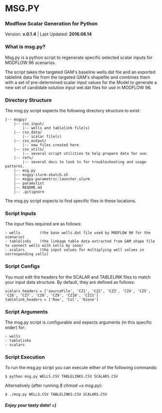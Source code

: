 # MSG.PY 
### Modflow Scalar Generation for Python

Version: **v.0.1.4** | 
Last Updated: **2016.06.14**

### What is msg.py?
Msg.py is a python script to regenerate specific selected scalar inputs for MODFLOW 96 scenarios.

The script takes the targeted GAM's baseline wells.dat file and an exported tablelink data file from the targeted GAM's shapefile and combines them with a set of pre-determined scalar input values for the Model to generate a new set of candidate solution input wel.dat files for use in MODFLOW 96.

### Directory Structure
The msg.py script expects the following directory structure to exist:

    |-- msgpy/
        |-- csv_input/
            |-- wells and tablelink file(s)
        |-- csv_data/
            |-- scalar file(s)
        |-- csv_output/
            |-- new files created here
        |-- csv_utils/
            |-- several script utilities to help prepare data for use.
        |-- refs/
            |-- several docs to look to for troubleshooting and usage patterns.
        |-- msg.py  
        |-- msgpy-slurm-sbatch.sh
        |-- msgpy-parametric-launcher.slurm
        |-- paramslist
        |-- README.md
        |-- .gitignore

The msg.py script expects to find specific files in these locations.

### Script Inputs
The input files required are as follows:

    - wells         (the base wells.dat file used by MODFLOW 96 for the scenario)
    - tablelinks    (the linkage table data extracted from GAM shape file to connect wells with cells by zone)
    - scalars       (the input values for multiplying well values in corresponding cells)

### Script Configs
You must edit the headers for the SCALAR and TABLELINK files to match your input data structure.
By default, they are defined as follows:

    scalars_headers = ['sourceFile', 'CZ1', 'CZ2', 'CZ3', 'CZ4', 'CZ5', 'CZ6', 'CZ7', 'CZ8', 'CZ9', 'CZ10', 'CZ11']
    tablelink_headers = ['Row', 'Col', 'Kzone']

### Script Arguments
The msg.py script is configurable and expects arguments (in this specific order) for:

    - wells
    - tablelinks
    - scalars

### Script Execution
To run the msg.py script you can execute either of the following commands:

    $ python msg.py WELLS.CSV TABLELINKS.CSV SCALARS.CSV

Alternatively (after running _$ chmod +x msg.py_):

    $ ./msg.py WELLS.CSV TABLELINKS.CSV SCALARS.CSV

#### **_Enjoy your tasty data! =)_**








